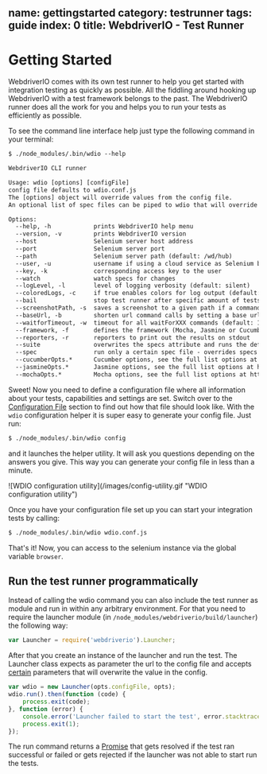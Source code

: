 name: gettingstarted
category: testrunner
tags: guide
index: 0
title: WebdriverIO - Test Runner
---

Getting Started
===============

WebdriverIO comes with its own test runner to help you get started with integration testing as quickly as possible. All the fiddling around hooking up WebdriverIO with a test framework belongs to the past. The WebdriverIO runner does all the work for you and helps you to run your tests as efficiently as possible.

To see the command line interface help just type the following command in your terminal:

```txt
$ ./node_modules/.bin/wdio --help

WebdriverIO CLI runner

Usage: wdio [options] [configFile]
config file defaults to wdio.conf.js
The [options] object will override values from the config file.
An optional list of spec files can be piped to wdio that will override configured specs.

Options:
  --help, -h            prints WebdriverIO help menu
  --version, -v         prints WebdriverIO version
  --host                Selenium server host address
  --port                Selenium server port
  --path                Selenium server path (default: /wd/hub)
  --user, -u            username if using a cloud service as Selenium backend
  --key, -k             corresponding access key to the user
  --watch               watch specs for changes
  --logLevel, -l        level of logging verbosity (default: silent)
  --coloredLogs, -c     if true enables colors for log output (default: true)
  --bail                stop test runner after specific amount of tests have failed (default: 0 - don't bail)
  --screenshotPath, -s  saves a screenshot to a given path if a command fails
  --baseUrl, -b         shorten url command calls by setting a base url
  --waitforTimeout, -w  timeout for all waitForXXX commands (default: 1000ms)
  --framework, -f       defines the framework (Mocha, Jasmine or Cucumber) to run the specs (default: mocha)
  --reporters, -r       reporters to print out the results on stdout
  --suite               overwrites the specs attribute and runs the defined suite
  --spec                run only a certain spec file - overrides specs piped from stdin
  --cucumberOpts.*      Cucumber options, see the full list options at https://github.com/webdriverio/wdio-cucumber-framework#cucumberopts-options
  --jasmineOpts.*       Jasmine options, see the full list options at https://github.com/webdriverio/wdio-jasmine-framework#jasminenodeopts-options
  --mochaOpts.*         Mocha options, see the full list options at http://mochajs.org
```

Sweet! Now you need to define a configuration file where all information about your tests, capabilities and settings are set. Switch over to the [Configuration File](/guide/testrunner/configurationfile.html) section to find out how that file should look like. With the `wdio` configuration helper it is super easy to generate your config file. Just run:

```sh
$ ./node_modules/.bin/wdio config
```

and it launches the helper utility. It will ask you questions depending on the answers you give. This way
you can generate your config file in less than a minute.

<div class="cliwindow" style="width: 92%">
![WDIO configuration utility](/images/config-utility.gif "WDIO configuration utility")
</div>

Once you have your configuration file set up you can start your
integration tests by calling:

```sh
$ ./node_modules/.bin/wdio wdio.conf.js
```

That's it! Now, you can access to the selenium instance via the global variable `browser`.

## Run the test runner programmatically

Instead of calling the wdio command you can also include the test runner as module and run in within any arbitrary environment. For that you need to require the launcher module (in `/node_modules/webdriverio/build/launcher`) the following way:

```js
var Launcher = require('webdriverio').Launcher;
```

After that you create an instance of the launcher and run the test. The Launcher class expects as parameter the url to the config file and accepts [certain](https://github.com/webdriverio/webdriverio/blob/973f23d8949dae8168e96b1b709e5b19241a373b/lib/cli.js#L51-L55) parameters that will overwrite the value in the config.

```js
var wdio = new Launcher(opts.configFile, opts);
wdio.run().then(function (code) {
    process.exit(code);
}, function (error) {
    console.error('Launcher failed to start the test', error.stacktrace);
    process.exit(1);
});
```

The run command returns a [Promise](https://developer.mozilla.org/en-US/docs/Web/JavaScript/Reference/Global_Objects/Promise) that gets resolved if the test ran successful or failed or gets rejected if the launcher was not able to start run the tests.
